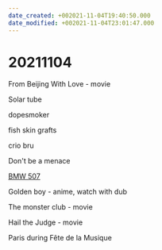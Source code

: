 ```yaml
---
date_created: +002021-11-04T19:40:50.000
date_modified: +002021-11-04T23:01:47.000
---
```


# 20211104

From Beijing With Love - movie

Solar tube

dopesmoker

fish skin grafts

crio bru

Don't be a menace

 [BMW 507](https://en.wikipedia.org/wiki/BMW_507)
 
 Golden boy - anime, watch with dub
 
 The monster club - movie
 
 Hail the Judge - movie
 
 Paris during Fête de la Musique
